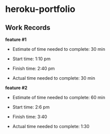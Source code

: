 # heroku-portfolio

## Work Records

**feature #1**

- Estimate of time needed to complete: 30 min
- Start time: 1:10 pm

- Finish time: 2:40 pm

- Actual time needed to complete: 30 min

**feature #2**

- Estimate of time needed to complete: 60 min
- Start time: 2:6 pm

- Finish time: 3:40

- Actual time needed to complete: 1:30
